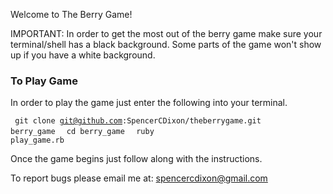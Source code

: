 Welcome to The Berry Game!

IMPORTANT: In order to get the most out of the berry game make sure your terminal/shell has
a black background.  Some parts of the game won't show up if you have a white background.

### To Play Game
In order to play the game just enter the following into your terminal.

<code> git clone git@github.com:SpencerCDixon/theberrygame.git berry_game </code>
<code> cd berry_game </code>
<code> ruby play_game.rb</code>

Once the game begins just follow along with the instructions.

To report bugs please email me at: spencercdixon@gmail.com
